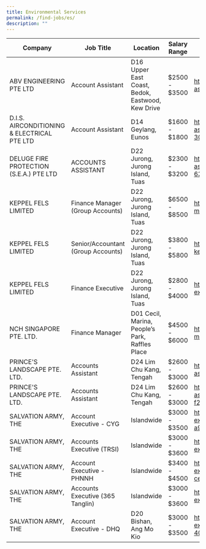 ```yaml
---
title: Environmental Services
permalink: /find-jobs/es/
description: ""
---
```

Company|Job Title|Location|Salary Range|Link|
|--------|--------|--------|--------|--------|
|ABV ENGINEERING PTE LTD|Account Assistant|D16 Upper East Coast, Bedok, Eastwood, Kew Drive|$2500 - $3500|https://www.mycareersfuture.gov.sg/job/accounting/account-assistant-abv-engineering-508d5bd6cc6a8b0b1542da8c5a0a4721|
|D.I.S. AIRCONDITIONING & ELECTRICAL PTE LTD|Account Assistant|D14 Geylang, Eunos|$1600 - $1800|https://www.mycareersfuture.gov.sg/job/accounting/account-assistant-dis-airconditioning-electrical-301c0c0534368c7ba29bda3ac9d97109|
|DELUGE FIRE PROTECTION (S.E.A.) PTE LTD|ACCOUNTS ASSISTANT|D22 Jurong, Jurong Island, Tuas|$2300 - $3200|https://www.mycareersfuture.gov.sg/job/accounting/accounts-assistant-deluge-fire-protection-631c205fa5ba5488e9b1198c7d02de5d|
|KEPPEL FELS LIMITED|Finance Manager (Group Accounts)|D22 Jurong, Jurong Island, Tuas|$6500 - $8500|https://www.mycareersfuture.gov.sg/job/accounting/finance-manager-keppel-fels-6b252637636f3ccaf12279c2e65fd668|
|KEPPEL FELS LIMITED|Senior/Accountant (Group Accounts)|D22 Jurong, Jurong Island, Tuas|$3800 - $5800|https://www.mycareersfuture.gov.sg/job/accounting/senioraccountant-keppel-fels-684eaa5efaae87f3019c031cd9d49805|
|KEPPEL FELS LIMITED|Finance Executive|D22 Jurong, Jurong Island, Tuas|$2800 - $4000|https://www.mycareersfuture.gov.sg/job/accounting/finance-executive-keppel-fels-d01a0978242338ef23e4af57e1b9a636|
|NCH SINGAPORE PTE. LTD.|Finance Manager|D01 Cecil, Marina, People’s Park, Raffles Place|$4500 - $6000|https://www.mycareersfuture.gov.sg/job/accounting/finance-manager-nch-singapore-470cba82fe454c1bd28331e421b41ee3|
|PRINCE'S LANDSCAPE PTE. LTD.|Accounts Assistant |D24 Lim Chu Kang, Tengah|$2600 - $3000|https://www.mycareersfuture.gov.sg/job/accounting/accounts-assistant-princes-landscape-aaf2df40f29fa21958b97c21186fd46c|
|PRINCE'S LANDSCAPE PTE. LTD.|Accounts Assistant |D24 Lim Chu Kang, Tengah|$2600 - $3000|https://www.mycareersfuture.gov.sg/job/accounting/accounts-assistant-princes-landscape-f21173f3907540011cc42b42bd6f9a7b|
|SALVATION ARMY, THE|Account Executive - CYG|Islandwide|$3000 - $3500|https://www.mycareersfuture.gov.sg/job/accounting/account-executive-cyg-salvation-army-a919cbb3ac17b749f31c63083123999b|
|SALVATION ARMY, THE|Accounts Executive (TRSI)|Islandwide|$3000 - $3600|https://www.mycareersfuture.gov.sg/job/accounting/accounts-executive-salvation-army-99f10657d6a6688ca9c15ab035f72d1a|
|SALVATION ARMY, THE|Account Executive - PHNNH|Islandwide|$3400 - $4500|https://www.mycareersfuture.gov.sg/job/accounting/account-executive-phnnh-salvation-army-cefaba1109abe4ced1fd26aa4cc16c38|
|SALVATION ARMY, THE|Accounts Executive (365 Tanglin)|Islandwide|$3000 - $3600|https://www.mycareersfuture.gov.sg/job/accounting/accounts-executive-salvation-army-97ccbcf815dc757675a03e76795d42c6|
|SALVATION ARMY, THE|Account Executive - DHQ|D20 Bishan, Ang Mo Kio|$3000 - $3500|https://www.mycareersfuture.gov.sg/job/accounting/account-executive-dhq-salvation-army-408c9ca13e8cee3bfaa3ce684f621424|
